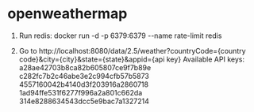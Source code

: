 # openweathermap
1. Run redis:
   docker run -d -p 6379:6379 --name rate-limit redis

2. Go to http://localhost:8080/data/2.5/weather?countryCode={country code}&city={city}&state={state}&appid={api key}
   Available API keys:
   <br> a28ae42703b8ca82b605807ce9f7b89e
   c282fc7b2c46abe3e2c994cfb57b5873
   4557160042b4140d3f203916a2860718
   1ad94ffe531f6277f996a2a801c662da
   314e8288634543dcc5e9bac7a1327214
